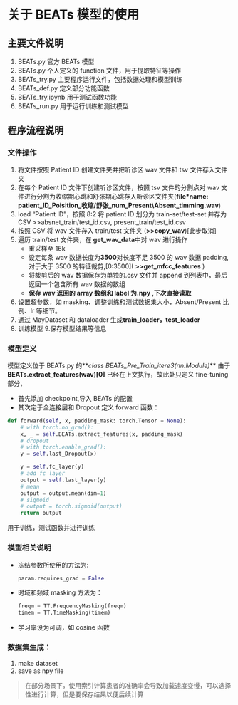# 关于 BEATs 模型的使用

## 主要文件说明

1. BEATs.py 官方 BEATs 模型
2. BEATs.py 个人定义的 function 文件，用于提取特征等操作
3. BEATs_try.py 主要程序运行文件，包括数据处理和模型训练
4. BEATs_def.py 定义部分功能函数
5. BEATs_try.ipynb 用于测试函数功能
6. BEATs_run.py 用于运行训练和测试模型

## 程序流程说明

### 文件操作

1. 将文件按照 Patient ID 创建文件夹并把听诊区 wav 文件和 tsv 文件存入文件夹
2. 在每个 Patient ID 文件下创建听诊区文件，按照 tsv 文件的分割点对 wav 文件进行分割为收缩期心跳和舒张期心跳存入听诊区文件夹(**file\*name: patient_ID_Poisition\_收缩/舒张\_num_Present\\Absent_timming.wav**)
3. load “Patient ID”，按照 8:2 将 patient ID 划分为 train-set/test-set 并存为 CSV >>absnet_train/test_id.csv, present_train/test_id.csv
4. 按照 CSV 将 wav 文件存入 train/test 文件夹 (**>>copy_wav**)[此步取消]
5. 遍历 train/test 文件夹，在 **get_wav_data**中对 wav 进行操作
   - 重采样至 16k
   - 设定每条 wav 数据长度为**3500**对长度不足 3500 的 wav 数据 padding,对于大于 3500 的特征裁剪,\[0:3500\]\( **\>\>get_mfcc_features** \)
   - 将裁剪后的 wav 数据保存为单独的.csv 文件并 append 到列表中，最后返回一个包含所有 wav 数据的数组
   - **保存 wav 返回的 array 数组和 label 为.npy ,下次直接读取**
6. 设置超参数，如 masking、调整训练和测试数据集大小，Absent\/Present 比例、lr 等细节。
7. 通过 MayDataset 和 dataloader 生成**train_loader，test_loader**
8. 训练模型 9.保存模型结果等信息

### 模型定义

模型定义位于 BEATs.py 的**_class BEATs_Pre_Train_itere3(nn.Module)_**
由于 **BEATs\.extract_features\(wav\)\[0\]** 已经在上文执行，故此处只定义 fine-tuning 部分，

- 首先添加 checkpoint,导入 BEATs 的配置
- 其次定于全连接层和 Dropout
  定义 forward 函数：

```python
def forward(self, x, padding_mask: torch.Tensor = None):
    # with torch.no_grad():
    x, _ = self.BEATs.extract_features(x, padding_mask)
    # dropout
    # with torch.enable_grad():
    y = self.last_Dropout(x)

    y = self.fc_layer(y)
    # add fc layer
    output = self.last_layer(y)
    # mean
    output = output.mean(dim=1)
    # sigmoid
    # output = torch.sigmoid(output)
    return output
```

用于训练，测试函数并进行训练

### 模型相关说明

- 冻结参数所使用的方法为\:
  ```python
  param.requires_grad = False
  ```
- 时域和频域 masking 方法为：

  ```python
  freqm = TT.FrequencyMasking(freqm)
  timem = TT.TimeMasking(timem)
  ```

- 学习率设为可调，如 cosine 函数

### 数据集生成：

1. make dataset
2. save as npy file

> 在部分场景下，使用索引计算患者的准确率会导致加载速度变慢，可以选择性进行计算，但是要保存结果以便后续计算
